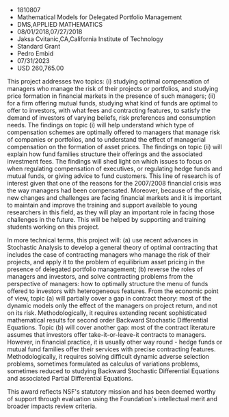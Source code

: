 
* 1810807
* Mathematical Models for Delegated Portfolio Management
* DMS,APPLIED MATHEMATICS
* 08/01/2018,07/27/2018
* Jaksa Cvitanic,CA,California Institute of Technology
* Standard Grant
* Pedro Embid
* 07/31/2023
* USD 260,765.00

This project addresses two topics: (i) studying optimal compensation of managers
who manage the risk of their projects or portfolios, and studying price
formation in financial markets in the presence of such managers; (ii) for a firm
offering mutual funds, studying what kind of funds are optimal to offer to
investors, with what fees and contracting features, to satisfy the demand of
investors of varying beliefs, risk preferences and consumption needs. The
findings on topic (i) will help understand which type of compensation schemes
are optimally offered to managers that manage risk of companies or portfolios,
and to understand the effect of managerial compensation on the formation of
asset prices. The findings on topic (ii) will explain how fund families
structure their offerings and the associated investment fees. The findings will
shed light on which issues to focus on when regulating compensation of
executives, or regulating hedge funds and mutual funds, or giving advice to fund
customers. This line of research is of interest given that one of the reasons
for the 2007/2008 financial crisis was the way managers had been compensated.
Moreover, because of the crisis, new changes and challenges are facing financial
markets and it is important to maintain and improve the training and support
available to young researchers in this field, as they will play an important
role in facing those challenges in the future. This will be helped by supporting
and training students working on this project.

In more technical terms, this project will: (a) use recent advances in
Stochastic Analysis to develop a general theory of optimal contracting that
includes the case of contracting managers who manage the risk of their projects,
and apply it to the problem of equilibrium asset pricing in the presence of
delegated portfolio management; (b) reverse the roles of managers and investors,
and solve contracting problems from the perspective of managers: how to
optimally structure the menu of funds offered to investors with heterogeneous
features. From the economic point of view, topic (a) will partially cover a gap
in contract theory: most of the dynamic models only the effect of the managers
on project return, and not on its risk. Methodologically, it requires extending
recent sophisticated mathematical results for second order Backward Stochastic
Differential Equations. Topic (b) will cover another gap: most of the contract
literature assumes that investors offer take-it-or-leave-it contracts to
managers. However, in financial practice, it is usually other way round - hedge
funds or mutual fund families offer their services with precise contracting
features. Methodologically, it requires solving difficult dynamic adverse
selection problems, sometimes formulated as calculus of variations problems,
sometimes reduced to studying Backward Stochastic Differential Equations and
associated Partial Differential Equations.

This award reflects NSF's statutory mission and has been deemed worthy of
support through evaluation using the Foundation's intellectual merit and broader
impacts review criteria.
